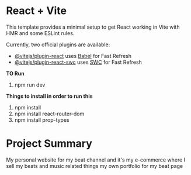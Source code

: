 # React + Vite

This template provides a minimal setup to get React working in Vite with HMR and some ESLint rules.

Currently, two official plugins are available:

- [@vitejs/plugin-react](https://github.com/vitejs/vite-plugin-react/blob/main/packages/plugin-react/README.md) uses [Babel](https://babeljs.io/) for Fast Refresh
- [@vitejs/plugin-react-swc](https://github.com/vitejs/vite-plugin-react-swc) uses [SWC](https://swc.rs/) for Fast Refresh


**TO Run**

1. npm run dev

**Things to install in order to run this**

1. npm install
2. npm install react-router-dom
3. npm install prop-types

# Project Summary

My personal website for my beat channel and it's my e-commerce where I sell my beats and music related things my own portfolio for my beat page
